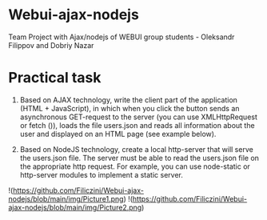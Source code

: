 # Webui-ajax-nodejs

Team Project with Ajax/nodejs of WEBUI group students - Oleksandr Filippov and Dobriy Nazar

# Practical task

1. Based on AJAX technology, write the client part of the application (HTML + JavaScript), in which when you click the button sends an asynchronous GET-request to the server (you can use XMLHttpRequest or fetch ()), loads the file users.json and reads all information about the user and displayed on an HTML page (see example below).

2. Based on NodeJS technology, create a local http-server that will serve the users.json file. The server must be able to read the users.json file on the appropriate http request. For example, you can use node-static or http-server modules to implement a static server.

!(https://github.com/Filiczini/Webui-ajax-nodejs/blob/main/img/Picture1.png)
!(https://github.com/Filiczini/Webui-ajax-nodejs/blob/main/img/Picture2.png)
